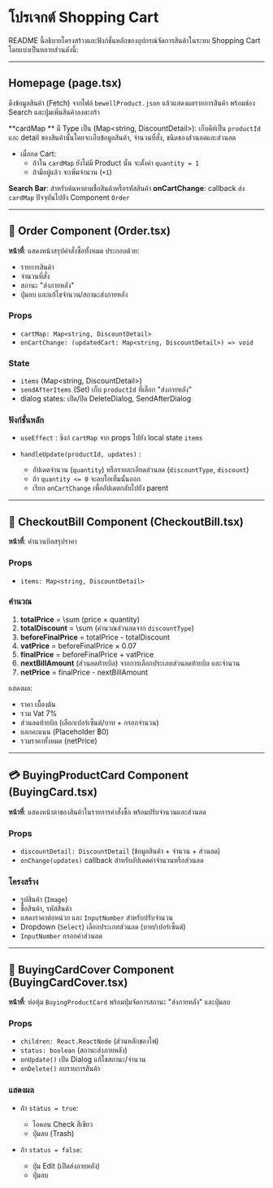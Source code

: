 # โปรเจกต์ Shopping Cart

README นี้อธิบายโครงสร้างและฟังก์ชั่นหลักของอุปกรณ์จัดการสินค้าในระบบ Shopping Cart โดยแบ่งเป็นหลายส่วนดังนี้:

---

## Homepage (page.tsx)

ดึงข้อมูลสินค้า (Fetch) จากไฟล์ `bewellProduct.json` แล้วแสดงผลรายการสินค้า พร้อมช่อง Search และปุ่มเพิ่มสินค้าลงตะกร้า

**cardMap ** มี Type เป็น (Map\<string, DiscountDetail>): เก็บคีย์เป็น `productId` และ detail ของสินค้านั้นโดยจะเก็บข้อมูลสินค้า, จำนวนที่สั่ง, ชนิดของส่วนลดและส่วนลด

  * เมื่อกด Cart:
    * ถ้าใน `cardMap` ยังไม่มี Product นั้น จะตั้งค่า `quantity = 1`
    * ถ้ามีอยู่แล้ว จะเพิ่มจำนวน (`+1`)

**Search Bar**: สำหรับค้นหาตามชื่อสินค้าหรือรหัสสินค้า
**onCartChange**: callback ส่ง `cardMap` ปัจจุบันไปยัง Component `Order`

---

## 🛒 Order Component (Order.tsx)

**หน้าที่**: แสดงหน้าสรุปคำสั่งซื้อทั้งหมด ประกอบด้วย:

* รายการสินค้า
* จำนวนที่สั่ง
* สถานะ "ส่งภายหลัง"
* ปุ่มลบ และแก้ไขจำนวน/สถานะส่งภายหลัง

### Props

* `cartMap: Map<string, DiscountDetail>`
* `onCartChange: (updatedCart: Map<string, DiscountDetail>) => void`

### State

* `items` (Map\<string, DiscountDetail>)
* `sendAfterItems` (Set) เก็บ `productId` ที่เลือก "ส่งภายหลัง"
* dialog states: เปิด/ปิด DeleteDialog, SendAfterDialog

### ฟังก์ชั่นหลัก

* `useEffect` : ซิงก์ `cartMap` จาก props ไปยัง local state `items`
* `handleUpdate(productId, updates)` :

  * อัปเดตจำนวน (`quantity`) หรือรายละเอียดส่วนลด (`discountType`, `discount`)
  * ถ้า `quantity <= 0` จะลบไอเท็มนั้นออก
  * เรียก `onCartChange` เพื่ออัปเดตกลับไปยัง parent

---

## 🧾 CheckoutBill Component (CheckoutBill.tsx)

**หน้าที่**: คำนวนบิลสรุปราคา

### Props

* `items: Map<string, DiscountDetail>`

### คำนวณ

1. **totalPrice** = \sum (price × quantity)
2. **totalDiscount** = \sum (คำนวณส่วนลดจาก `discountType`)
3. **beforeFinalPrice** = totalPrice - totalDiscount
4. **vatPrice** = beforeFinalPrice × 0.07
5. **finalPrice** = beforeFinalPrice + vatPrice
6. **nextBillAmount** (ส่วนลดท้ายบิล) จากการเลือกประเภทส่วนลดท้ายบิล และจำนวน
7. **netPrice** = finalPrice - nextBillAmount

แสดงผล:

* ราคา เบื้องต้น
* รวม Vat 7%
* ส่วนลดท้ายบิล (เลือกเปอร์เซ็นต์/บาท + กรอกจำนวน)
* แลกคะแนน (Placeholder ฿0)
* รวมราคาทั้งหมด (netPrice)

---

## 💳 BuyingProductCard Component (BuyingCard.tsx)

**หน้าที่**: แสดงหน้าตาของสินค้าในรายการคำสั่งซื้อ พร้อมปรับจำนวนและส่วนลด

### Props

* `discountDetail: DiscountDetail` (ข้อมูลสินค้า + จำนวน + ส่วนลด)
* `onChange(updates)` callback สำหรับอัปเดตค่าจำนวนหรือส่วนลด

### โครงสร้าง

* รูปสินค้า (`Image`)
* ชื่อสินค้า, รหัสสินค้า
* แสดงราคาต่อหน่วย และ `InputNumber` สำหรับปรับจำนวน
* Dropdown (`Select`) เลือกประเภทส่วนลด (บาท/เปอร์เซ็นต์)
* `InputNumber` กรอกค่าส่วนลด

---

## 🎴 BuyingCardCover Component (BuyingCardCover.tsx)

**หน้าที่**: ห่อหุ้ม `BuyingProductCard` พร้อมปุ่มจัดการสถานะ "ส่งภายหลัง" และปุ่มลบ

### Props

* `children: React.ReactNode` (ส่วนหลักของไพ่)
* `status: boolean` (สถานะส่งภายหลัง)
* `onUpdate()` เปิด Dialog แก้ไขสถานะ/จำนวน
* `onDelete()` ลบรายการสินค้า

### แสดงผล

* ถ้า `status = true`:

  * ไอคอน Check สีเขียว
  * ปุ่มลบ (Trash)
* ถ้า `status = false`:

  * ปุ่ม Edit (เปิดส่งภายหลัง)
  * ปุ่มลบ
